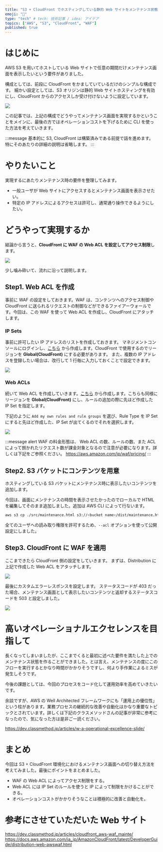 ```yaml
---
title: "S3 + CloudFront でホスティングしている静的 Web サイトをメンテナンス状態にする"
emoji: "🙆"
type: "tech" # tech: 技術記事 / idea: アイデア
topics: ["AWS", "S3", "CloudFront", "WAF"]
published: true
---
```

# はじめに

AWS S3 を用いてホストしている Web サイトで任意の期間だけメンテナンス画面を表示したいという要件がありました。

構成としては、前段に CloudFront をかましていているだけのシンプルな構成です。
細かい設定としては、S3 オリジンは静的 Web サイトホスティングを有効にし、CloudFront からのアクセスしか受け付けないように設定しています。

![](https://storage.googleapis.com/zenn-user-upload/eyvj7rkv751qkrm3pf8ys4latmrw)

この記事では、上記の構成でどうやってメンテナンス画面を実現するかということをメインに、最後の方ではオペレーションコストを下げるために CLI を使った方法を考えていきます。

:::message
基本的に S3, CloudFront は構築済みである前提で話を進めます。
特にそのあたりの詳細の説明は省略します。
:::

# やりたいこと

実現するにあたりメンテナンス時の要件を整理してみます。

- 一般ユーザが Web サイトにアクセスするとメンテナンス画面を表示させたい。
- 特定の IP アドレスによるアクセスは許可し、通常通り操作できるようにしたい。

# どうやって実現するか

結論から言うと、**CloudFront に WAF の Web ACL を設定してアクセス制限**します。

![](https://storage.googleapis.com/zenn-user-upload/b1qghplo417ya2eaxg0gt74uvzpd)

少し噛み砕いて、流れに沿って説明します。

## Step1. Web ACL を作成

事前に WAF の設定をしておきます。WAF は、コンテンツへのアクセス制御や CloudFront に送られるリクエストの制御などができるファイアーウォールです。今回は、この WAF を使って Web ACL を作成し、CloudFront にアタッチします。

### IP Sets

事前に許可したい IP アドレスのリストを作成しておきます。
マネジメントコンソールにログインし、[こちら](https://console.aws.amazon.com/wafv2/homev2/ip-sets?region=global) から作成します。CloudFront で使用するのでリージョンを **Global(CloudFront)** にする必要があります。
また、複数の IP アドレスを登録したい場合は、改行して 1 行毎に入力しておくことで設定できます。

![](https://storage.googleapis.com/zenn-user-upload/f19acv8315s9y59i0xwhgwxde6y9)

### Web ACLs

続いて Web ACL を作成していきます。[こちら](https://console.aws.amazon.com/wafv2/homev2/web-acls?region=global) から作成します。こちらも同様にリージョンを **Global(CloudFront)**  にし、ルールの追加の際に先ほど作成した IP Set を指定します。

下記のように `Add my own rules and rule groups` を選び、Rule Type を IP Set にすると先ほど作成した、IP Set が出てくるのでそれを選択します。

![](https://storage.googleapis.com/zenn-user-upload/lsiwmgv9nmo7lzepddbntvf911xl)

:::message alert
WAF の料金形態は、 Web ACL の数、ルールの数、また ACL によって捌かれたリクエスト数が課金対象となるので注意が必要になります。詳しくは下記をご参照ください。
https://aws.amazon.com/jp/waf/pricing/
:::

## Step2. S3 バケットにコンテンツを用意

ホスティングしている S3 バケットにメンテナンス時に表示したいコンテンツを追加します。

今回は、画面にメンテナンスの時間を表示させたかったのでローカルで HTML を編集してそのまま追加しました。追加は AWS CLI によって行ないます。

```sh
aws s3 cp ./src/maintenance.html s3://<bucket name>/dist/maintenance.html --acl public-read
```

全てのユーザへの読み取り権限を許可するため、`--acl` オプションを使って公開設定にしました。

## Step3. CloudFront に WAF を適用

ここまできたら CloudFront 側の設定をしていきます。
まずは、Distribution に上記で作成した Web ACL をアタッチします。

![](https://storage.googleapis.com/zenn-user-upload/o563mln5wlgzykpmftg71ye76zwv)

最後にカスタムエラーレスポンスを設定します。
ステータスコードが 403 だった場合、メンテナンス画面として表示したいコンテンツと返却するステータスコードを 503 と設定しました。

![](https://storage.googleapis.com/zenn-user-upload/cd0c64berawmwv11cfqduxcfo4ob)

# 高いオペレーショナルエクセレンスを目指して

長くなってしまいましたが、ここまでくると最初に述べた要件を満たした上でのメンテナンス状態を作ることができました。とは言え、メンテナンスの度にこのフローを実行するとかなり時間がかかりそうですし、何より手作業によるミスが発生しそうです。

今後の課題としては、今回のプロセスをコード化して運用効率を高めていきたいです。

余談ですが、AWS の Well Architected フレームワークにも「運用上の優位性」という柱があります。業務プロセスの継続的な改善や自動化はかなり重要なトピックとされています。詳しくは下記のクラスメソッドさんの記事が非常に参考になったので、気になった方は是非ご一読ください。

https://dev.classmethod.jp/articles/w-a-operational-excellence-slide/

# まとめ

今回は S3 + CloudFront 環境化におけるメンテナンス画面への切り替え方法を考えてみました。最後にポイントをまとめました。

- WAF の Web ACL によってアクセス制限をする。
- Web ACL には IP Set のルールを使うと IP によって制限をかけることができる。
- オペレーションコストがかかりそうなことは積極的に改善と自動化を。

# 参考にさせていただいた Web サイト

https://dev.classmethod.jp/articles/cloudfront_aws-waf_mainte/
https://docs.aws.amazon.com/ja_jp/AmazonCloudFront/latest/DeveloperGuide/distribution-web-awswaf.html
